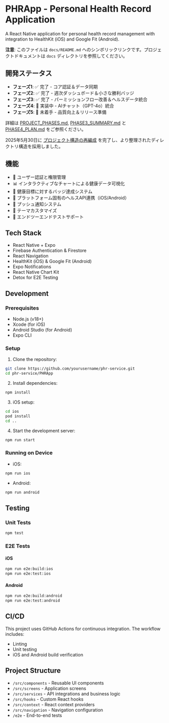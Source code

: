# PHRApp - Personal Health Record Application

A React Native application for personal health record management with integration to HealthKit (iOS) and Google Fit (Android).

**注意**: このファイルは `docs/README.md` へのシンボリックリンクです。プロジェクトドキュメントは `docs` ディレクトリを参照してください。

## 開発ステータス

- **フェーズ1**: ✅ 完了 - コア認証＆データ同期
- **フェーズ2**: ✅ 完了 - 週次ダッシュボード＆小さな勝利バッジ
- **フェーズ3**: ✅ 完了 - パーミッションフロー改善＆ヘルスデータ統合
- **フェーズ4**: 🚧 実装中 - AIチャット（GPT-4o）統合
- **フェーズ5**: 📝 未着手 - 品質向上＆リリース準備

詳細は [PROJECT_PHASES.md](./PROJECT_PHASES.md), [PHASE3_SUMMARY.md](./PHASE3_SUMMARY.md) 
と [PHASE4_PLAN.md](./PHASE4_PLAN.md) をご参照ください。

2025年5月30日に [プロジェクト構造の再編成](./PROJECT_REORGANIZATION.md) を完了し、より整理されたディレクトリ構造を採用しました。

## 機能

- 🔐 ユーザー認証と権限管理
- 📊 インタラクティブなチャートによる健康データ可視化
- 🏅 健康目標に対するバッジ達成システム
- 📱 プラットフォーム固有のヘルスAPI連携（iOS/Android）
- 🔔 プッシュ通知システム
- 🎨 テーマカスタマイズ
- 🧪 エンドツーエンドテストサポート

## Tech Stack

- React Native + Expo
- Firebase Authentication & Firestore
- React Navigation
- HealthKit (iOS) & Google Fit (Android)
- Expo Notifications
- React Native Chart Kit
- Detox for E2E Testing

## Development

### Prerequisites

- Node.js (v18+)
- Xcode (for iOS)
- Android Studio (for Android)
- Expo CLI

### Setup

1. Clone the repository:
```bash
git clone https://github.com/yourusername/phr-service.git
cd phr-service/PHRApp
```

2. Install dependencies:
```bash
npm install
```

3. iOS setup:
```bash
cd ios
pod install
cd ..
```

4. Start the development server:
```bash
npm run start
```

### Running on Device

- iOS:
```bash
npm run ios
```

- Android:
```bash
npm run android
```

## Testing

### Unit Tests

```bash
npm test
```

### E2E Tests

#### iOS
```bash
npm run e2e:build:ios
npm run e2e:test:ios
```

#### Android
```bash
npm run e2e:build:android
npm run e2e:test:android
```

## CI/CD

This project uses GitHub Actions for continuous integration. The workflow includes:

- Linting
- Unit testing
- iOS and Android build verification

## Project Structure

- `/src/components` - Reusable UI components
- `/src/screens` - Application screens
- `/src/services` - API integrations and business logic
- `/src/hooks` - Custom React hooks
- `/src/context` - React context providers
- `/src/navigation` - Navigation configuration
- `/e2e` - End-to-end tests
